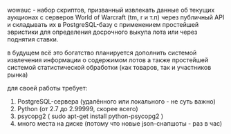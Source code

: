 wowauc - набор скриптов, призванный извлекать данные об текущих аукционах 
с серверов World of Warcraft (tm, r и т.п) через публичный API
и складывать их в PostgreSQL-базу с применением простейшей эвристики 
для определения досрочного выкупа лота или через поднятия ставки.

в будущем всё это богатство планируется дополнить 
системой извлечения информации о содержимом лотов
а также простейшей системой статистической обработки
(как товаров, так и участников рынка)

для своей работы требует:
1. PostgreSQL-сервера (удалённого или локального - не суть важно)<br/>
2. Python (от 2.7 до 2.99999, скорее всего)<br/>
3. psycopg2 ( sudo apt-get install python-psycopg2 )<br/>
4. много места на диске (потому что новые json-снапшоты - раз в час)<br/>

